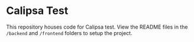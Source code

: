 # Calipsa Test

This repository houses code for Calipsa test. View the README files in the `/backend` and `/frontend` folders to setup the project.